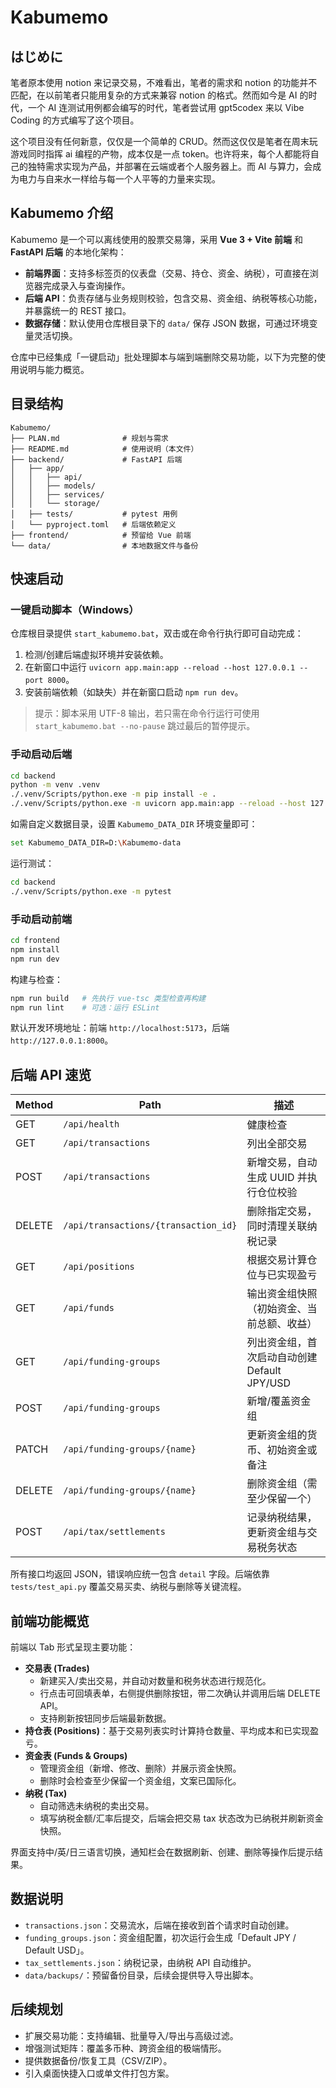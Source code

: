 # Kabumemo

## はじめに

笔者原本使用 notion 来记录交易，不难看出，笔者的需求和 notion 的功能并不匹配，在以前笔者只能用复杂的方式来兼容 notion 的格式。然而如今是 AI 的时代，一个 AI 连测试用例都会编写的时代，笔者尝试用 gpt5codex 来以 Vibe Coding 的方式编写了这个项目。

这个项目没有任何新意，仅仅是一个简单的 CRUD。然而这仅仅是笔者在周末玩游戏同时指挥 ai 编程的产物，成本仅是一点 token。也许将来，每个人都能将自己的独特需求实现为产品，并部署在云端或者个人服务器上。而 AI 与算力，会成为电力与自来水一样给与每一个人平等的力量来实现。

## Kabumemo 介绍

Kabumemo 是一个可以离线使用的股票交易簿，采用 **Vue 3 + Vite 前端** 和 **FastAPI 后端** 的本地化架构：

- **前端界面**：支持多标签页的仪表盘（交易、持仓、资金、纳税），可直接在浏览器完成录入与查询操作。
- **后端 API**：负责存储与业务规则校验，包含交易、资金组、纳税等核心功能，并暴露统一的 REST 接口。
- **数据存储**：默认使用仓库根目录下的 `data/` 保存 JSON 数据，可通过环境变量灵活切换。

仓库中已经集成「一键启动」批处理脚本与端到端删除交易功能，以下为完整的使用说明与能力概览。

## 目录结构

```plaintext
Kabumemo/
├── PLAN.md              # 规划与需求
├── README.md            # 使用说明（本文件）
├── backend/             # FastAPI 后端
│   ├── app/
│   │   ├── api/
│   │   ├── models/
│   │   ├── services/
│   │   └── storage/
│   ├── tests/           # pytest 用例
│   └── pyproject.toml   # 后端依赖定义
├── frontend/            # 预留给 Vue 前端
└── data/                # 本地数据文件与备份
```

## 快速启动

### 一键启动脚本（Windows）

仓库根目录提供 `start_kabumemo.bat`，双击或在命令行执行即可自动完成：

1. 检测/创建后端虚拟环境并安装依赖。
2. 在新窗口中运行 `uvicorn app.main:app --reload --host 127.0.0.1 --port 8000`。
3. 安装前端依赖（如缺失）并在新窗口启动 `npm run dev`。

> 提示：脚本采用 UTF-8 输出，若只需在命令行运行可使用 `start_kabumemo.bat --no-pause` 跳过最后的暂停提示。

### 手动启动后端

```bash
cd backend
python -m venv .venv
./.venv/Scripts/python.exe -m pip install -e .
./.venv/Scripts/python.exe -m uvicorn app.main:app --reload --host 127.0.0.1 --port 8000
```

如需自定义数据目录，设置 `Kabumemo_DATA_DIR` 环境变量即可：

```bash
set Kabumemo_DATA_DIR=D:\Kabumemo-data
```

运行测试：

```bash
cd backend
./.venv/Scripts/python.exe -m pytest
```

### 手动启动前端

```bash
cd frontend
npm install
npm run dev
```

构建与检查：

```bash
npm run build   # 先执行 vue-tsc 类型检查再构建
npm run lint    # 可选：运行 ESLint
```

默认开发环境地址：前端 `http://localhost:5173`，后端 `http://127.0.0.1:8000`。

## 后端 API 速览

| Method | Path                                 | 描述                                         |
| ------ | ------------------------------------ | -------------------------------------------- |
| GET    | `/api/health`                        | 健康检查                                     |
| GET    | `/api/transactions`                  | 列出全部交易                                 |
| POST   | `/api/transactions`                  | 新增交易，自动生成 UUID 并执行仓位校验       |
| DELETE | `/api/transactions/{transaction_id}` | 删除指定交易，同时清理关联纳税记录           |
| GET    | `/api/positions`                     | 根据交易计算仓位与已实现盈亏                 |
| GET    | `/api/funds`                         | 输出资金组快照（初始资金、当前总额、收益）   |
| GET    | `/api/funding-groups`                | 列出资金组，首次启动自动创建 Default JPY/USD |
| POST   | `/api/funding-groups`                | 新增/覆盖资金组                              |
| PATCH  | `/api/funding-groups/{name}`         | 更新资金组的货币、初始资金或备注             |
| DELETE | `/api/funding-groups/{name}`         | 删除资金组（需至少保留一个）                 |
| POST   | `/api/tax/settlements`               | 记录纳税结果，更新资金组与交易税务状态       |

所有接口均返回 JSON，错误响应统一包含 `detail` 字段。后端依靠 `tests/test_api.py` 覆盖交易买卖、纳税与删除等关键流程。

## 前端功能概览

前端以 Tab 形式呈现主要功能：

- **交易表 (Trades)**
  - 新建买入/卖出交易，并自动对数量和税务状态进行规范化。
  - 行点击可回填表单，右侧提供删除按钮，带二次确认并调用后端 DELETE API。
  - 支持刷新按钮同步后端最新数据。
- **持仓表 (Positions)**：基于交易列表实时计算持仓数量、平均成本和已实现盈亏。
- **资金表 (Funds & Groups)**
  - 管理资金组（新增、修改、删除）并展示资金快照。
  - 删除时会检查至少保留一个资金组，文案已国际化。
- **纳税 (Tax)**
  - 自动筛选未纳税的卖出交易。
  - 填写纳税金额/汇率后提交，后端会把交易 tax 状态改为已纳税并刷新资金快照。

界面支持中/英/日三语言切换，通知栏会在数据刷新、创建、删除等操作后提示结果。

## 数据说明

- `transactions.json`：交易流水，后端在接收到首个请求时自动创建。
- `funding_groups.json`：资金组配置，初次运行会生成「Default JPY / Default USD」。
- `tax_settlements.json`：纳税记录，由纳税 API 自动维护。
- `data/backups/`：预留备份目录，后续会提供导入导出脚本。

## 后续规划

- 扩展交易功能：支持编辑、批量导入/导出与高级过滤。
- 增强测试矩阵：覆盖多币种、跨资金组的极端情形。
- 提供数据备份/恢复工具（CSV/ZIP）。
- 引入桌面快捷入口或单文件打包方案。

